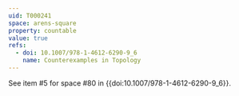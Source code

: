 ```yaml
---
uid: T000241
space: arens-square
property: countable
value: true
refs:
  - doi: 10.1007/978-1-4612-6290-9_6
    name: Counterexamples in Topology
---
```

See item #5 for space #80 in {{doi:10.1007/978-1-4612-6290-9_6}}.
